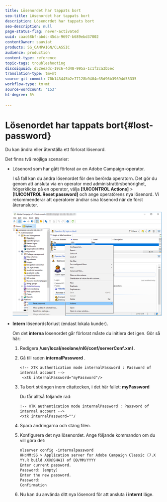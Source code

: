 ```yaml
---
title: Lösenordet har tappats bort
seo-title: Lösenordet har tappats bort
description: Lösenordet har tappats bort
seo-description: null
page-status-flag: never-activated
uuid: caac68bf-abdc-45da-9697-b689ebd37002
contentOwner: sauviat
products: SG_CAMPAIGN/CLASSIC
audience: production
content-type: reference
topic-tags: troubleshooting
discoiquuid: d52eeadc-19c6-4d48-995a-1c1f2ca3b5ec
translation-type: tm+mt
source-git-commit: 70b143445b2e77128b9404e35d96b39694d55335
workflow-type: tm+mt
source-wordcount: '153'
ht-degree: 5%

---
```



# Lösenordet har tappats bort{#lost-password}

Du kan ändra eller återställa ett förlorat lösenord.

Det finns två möjliga scenarier:

* Lösenord som har gått förlorat av en Adobe Campaign-operator.

   I så fall kan du ändra lösenordet för den berörda operatorn. Det gör du genom att ansluta via en operator med administratörsbehörighet, högerklicka på en operator, välja **[!UICONTROL Actions]** > **[!UICONTROL Reset password]** och ange operatörens nya lösenord. Vi rekommenderar att operatorer ändrar sina lösenord när de först återansluter.

   ![](assets/operator-passwd.png)

* **Intern** lösenordsförlust (endast lokala kunder).

   Om det **interna** lösenordet går förlorat måste du initiera det igen. Gör så här:

   1. Redigera **/usr/local/neolane/nl6/conf/serverConf.xml** .
   1. Gå till raden **internalPassword** .

      ```
      <!-- XTK authentication mode internalPassword : Password of internal account -->
       <xtk internalPassword="myPassword"/>
      ```

   1. Ta bort strängen inom citattecken, i det här fallet: **myPassword**

      Du får alltså följande rad:

      ```
      !-- XTK authentication mode internalPassword : Password of internal account -->
      <xtk internalPassword=""/
      ```

   1. Spara ändringarna och stäng filen.
   1. Konfigurera det nya lösenordet. Ange följande kommandon om du vill göra det:

      ```
      nlserver config -internalpassword
      HH:MM:SS > Application server for Adobe Campaign Classic (7.X YY.R build XXX@SHA1) of DD/MM/YYYY
      Enter current password.
      Password: (empty)
      Enter the new password.
      Password: 
      Confirmation 
      ```

   1. Nu kan du använda ditt nya lösenord för att ansluta i **internt** läge.

